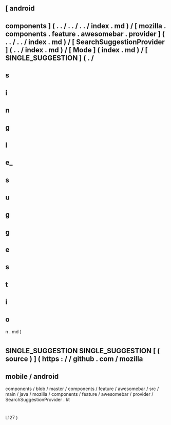 [
android
-
components
]
(
.
.
/
.
.
/
.
.
/
index
.
md
)
/
[
mozilla
.
components
.
feature
.
awesomebar
.
provider
]
(
.
.
/
.
.
/
index
.
md
)
/
[
SearchSuggestionProvider
]
(
.
.
/
index
.
md
)
/
[
Mode
]
(
index
.
md
)
/
[
SINGLE_SUGGESTION
]
(
.
/
-
s
-
i
-
n
-
g
-
l
-
e_
-
s
-
u
-
g
-
g
-
e
-
s
-
t
-
i
-
o
-
n
.
md
)
#
SINGLE_SUGGESTION
SINGLE_SUGGESTION
[
(
source
)
]
(
https
:
/
/
github
.
com
/
mozilla
-
mobile
/
android
-
components
/
blob
/
master
/
components
/
feature
/
awesomebar
/
src
/
main
/
java
/
mozilla
/
components
/
feature
/
awesomebar
/
provider
/
SearchSuggestionProvider
.
kt
#
L127
)
